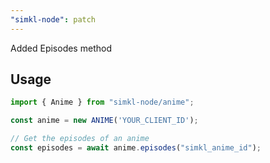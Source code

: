 ```yaml
---
"simkl-node": patch
---
```


Added Episodes method

## Usage

```ts
import { Anime } from "simkl-node/anime";

const anime = new ANIME('YOUR_CLIENT_ID');

// Get the episodes of an anime
const episodes = await anime.episodes("simkl_anime_id");
```

